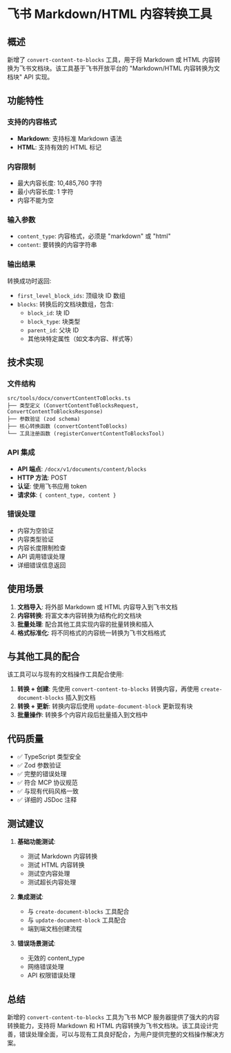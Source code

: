 # 飞书 Markdown/HTML 内容转换工具

## 概述

新增了 `convert-content-to-blocks` 工具，用于将 Markdown 或 HTML 内容转换为飞书文档块。该工具基于飞书开放平台的 "Markdown/HTML 内容转换为文档块" API 实现。

## 功能特性

### 支持的内容格式
- **Markdown**: 支持标准 Markdown 语法
- **HTML**: 支持有效的 HTML 标记

### 内容限制
- 最大内容长度: 10,485,760 字符
- 最小内容长度: 1 字符
- 内容不能为空

### 输入参数
- `content_type`: 内容格式，必须是 "markdown" 或 "html"
- `content`: 要转换的内容字符串

### 输出结果
转换成功时返回:
- `first_level_block_ids`: 顶级块 ID 数组
- `blocks`: 转换后的文档块数组，包含:
  - `block_id`: 块 ID
  - `block_type`: 块类型
  - `parent_id`: 父块 ID
  - 其他块特定属性（如文本内容、样式等）

## 技术实现

### 文件结构
```
src/tools/docx/convertContentToBlocks.ts
├── 类型定义 (ConvertContentToBlocksRequest, ConvertContentToBlocksResponse)
├── 参数验证 (zod schema)
├── 核心转换函数 (convertContentToBlocks)
└── 工具注册函数 (registerConvertContentToBlocksTool)
```

### API 集成
- **API 端点**: `/docx/v1/documents/content/blocks`
- **HTTP 方法**: POST
- **认证**: 使用飞书应用 token
- **请求体**: `{ content_type, content }`

### 错误处理
- 内容为空验证
- 内容类型验证
- 内容长度限制检查
- API 调用错误处理
- 详细错误信息返回

## 使用场景

1. **文档导入**: 将外部 Markdown 或 HTML 内容导入到飞书文档
2. **内容转换**: 将富文本内容转换为结构化的文档块
3. **批量处理**: 配合其他工具实现内容的批量转换和插入
4. **格式标准化**: 将不同格式的内容统一转换为飞书文档格式

## 与其他工具的配合

该工具可以与现有的文档操作工具配合使用:

1. **转换 + 创建**: 先使用 `convert-content-to-blocks` 转换内容，再使用 `create-document-blocks` 插入到文档
2. **转换 + 更新**: 转换内容后使用 `update-document-block` 更新现有块
3. **批量操作**: 转换多个内容片段后批量插入到文档中

## 代码质量

- ✅ TypeScript 类型安全
- ✅ Zod 参数验证
- ✅ 完整的错误处理
- ✅ 符合 MCP 协议规范
- ✅ 与现有代码风格一致
- ✅ 详细的 JSDoc 注释

## 测试建议

1. **基础功能测试**:
   - 测试 Markdown 内容转换
   - 测试 HTML 内容转换
   - 测试空内容处理
   - 测试超长内容处理

2. **集成测试**:
   - 与 `create-document-blocks` 工具配合
   - 与 `update-document-block` 工具配合
   - 端到端文档创建流程

3. **错误场景测试**:
   - 无效的 content_type
   - 网络错误处理
   - API 权限错误处理

## 总结

新增的 `convert-content-to-blocks` 工具为飞书 MCP 服务器提供了强大的内容转换能力，支持将 Markdown 和 HTML 内容转换为飞书文档块。该工具设计完善，错误处理全面，可以与现有工具良好配合，为用户提供完整的文档操作解决方案。